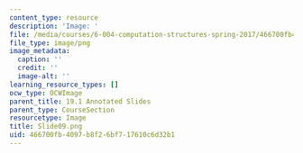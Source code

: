 ```yaml
---
content_type: resource
description: 'Image: '
file: /media/courses/6-004-computation-structures-spring-2017/466700fb4097b8f26bf717610c6d32b1_Slide09.png
file_type: image/png
image_metadata:
  caption: ''
  credit: ''
  image-alt: ''
learning_resource_types: []
ocw_type: OCWImage
parent_title: 19.1 Annotated Slides
parent_type: CourseSection
resourcetype: Image
title: Slide09.png
uid: 466700fb-4097-b8f2-6bf7-17610c6d32b1
---
```

